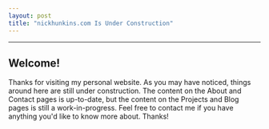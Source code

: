 ```yaml
---
layout: post
title: "nickhunkins.com Is Under Construction"
---
```

<hr>

## Welcome!

Thanks for visiting my personal website. As you may have noticed, things around here are still under construction. The content on the About and Contact pages is up-to-date, but the content on the Projects and Blog pages is still a work-in-progress. Feel free to contact me if you have anything you'd like to know more about. Thanks!